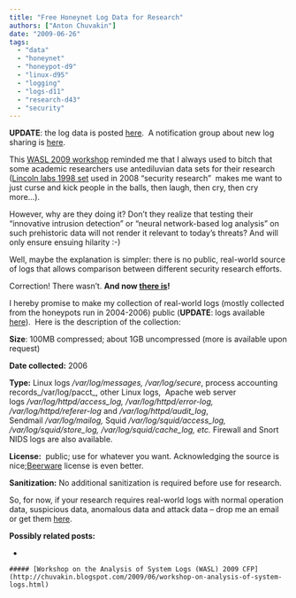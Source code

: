 ```yaml
---
title: "Free Honeynet Log Data for Research"
authors: ["Anton Chuvakin"]
date: "2009-06-26"
tags: 
  - "data"
  - "honeynet"
  - "honeypot-d9"
  - "linux-d95"
  - "logging"
  - "logs-d11"
  - "research-d43"
  - "security"
---
```


  

  

  

**UPDATE**: the log data is posted [here](http://log-sharing.dreamhosters.com/).  A notification group about new log sharing is [here](/groups.google.com/group/log-sharing).

  

  

This [WASL 2009 workshop](http://www.systemloganalysis.com/) reminded me that I always used to bitch that some academic researchers use antediluvian data sets for their research ([Lincoln labs 1998 set](http://www.ll.mit.edu/mission/communications/ist/corpora/ideval/data/index.html) used in 2008 “security research”  makes me want to just curse and kick people in the balls, then laugh, then cry, then cry more…).

  

However, why are they doing it? Don’t they realize that testing their “innovative intrusion detection” or “neural network-based log analysis” on such prehistoric data will not render it relevant to today’s threats? And will only ensure ensuing hilarity :-)

  

Well, maybe the explanation is simpler: there is no public, real-world source of logs that allows comparison between different security research efforts.

  

Correction! There wasn’t. **And now [there is](http://log-sharing.dreamhosters.com/)!**

  

I hereby promise to make my collection of real-world logs (mostly collected from the honeypots run in 2004-2006) public (**UPDATE**: logs available [here](http://log-sharing.dreamhosters.com/)).  Here is the description of the collection:

  

  

  

**Size**: 100MB compressed; about 1GB uncompressed (more is available upon request)

  

  

**Date collected:** 2006

  

  

**Type:** Linux logs _/var/log/messages, /var/log/secure_, process accounting records_/var/log/pacct_, other Linux logs,  Apache web server logs _/var/log/httpd/access\_log, /var/log/httpd/error-log, /var/log/httpd/referer-log_ and _/var/log/httpd/audit\_log_, Sendmail _/var/log/mailog,_ Squid _/var/log/squid/access\_log, /var/log/squid/store\_log, /var/log/squid/cache\_log, etc._ Firewall and Snort NIDS logs are also available.

  

  

**License:**  public; use for whatever you want. Acknowledging the source is nice;[Beerware](http://en.wikipedia.org/wiki/Otherware) license is even better.

  

  

**Sanitization:** No additional sanitization is required before use for research.

  

  

  

So, for now, if your research requires real-world logs with normal operation data, suspicious data, anomalous data and attack data – drop me an email or get them [here](http://log-sharing.dreamhosters.com/).

  

**Possibly related posts:**

  

  
- 
    
    ##### [Workshop on the Analysis of System Logs (WASL) 2009 CFP](http://chuvakin.blogspot.com/2009/06/workshop-on-analysis-of-system-logs.html)
